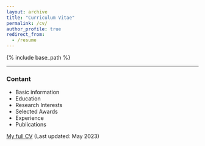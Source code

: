 ```yaml
---
layout: archive
title: "Curriculum Vitae"
permalink: /cv/
author_profile: true
redirect_from:
  - /resume
---
```


{% include base_path %}

----

### Contant 

- Basic information
- Education 
- Research Interests
- Selected Awards
- Experience
- Publications

 [My full CV](../files/CV_cxh.pdf) (Last updated: May 2023)
